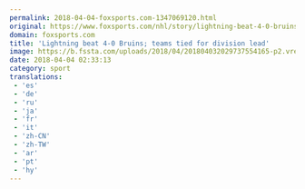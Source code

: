 ```yaml
---
permalink: 2018-04-04-foxsports.com-1347069120.html
original: https://www.foxsports.com/nhl/story/lightning-beat-4-0-bruins-teams-tied-for-division-lead-040318
domain: foxsports.com
title: 'Lightning beat 4-0 Bruins; teams tied for division lead'
image: https://b.fssta.com/uploads/2018/04/201804032029737554165-p2.vresize.1200.630.high.81.jpeg
date: 2018-04-04 02:33:13
category: sport
translations: 
 - 'es'
 - 'de'
 - 'ru'
 - 'ja'
 - 'fr'
 - 'it'
 - 'zh-CN'
 - 'zh-TW'
 - 'ar'
 - 'pt'
 - 'hy'
---
```



